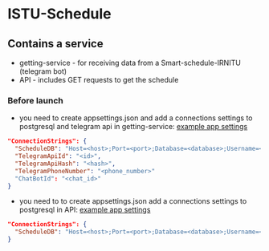 # ISTU-Schedule

## Contains a service
* getting-service - for receiving data from a Smart-schedule-IRNITU (telegram bot)
* API - includes GET requests to get the schedule

### Before launch
- you need to create appsettings.json and add a connections settings to postgresql and telegram api in getting-service: [example app settings](getting-service/appsettings.json.example)
```json
"ConnectionStrings": {
  "ScheduleDB": "Host=<host>;Port=<port>;Database=<database>;Username=<user>;Password=<password>",
  "TelegramApiId": "<id>",
  "TelegramApiHash": "<hash>",
  "TelegramPhoneNumber": "<phone_number>"
  "ChatBotId": "<chat_id>"
}
```
- you need to to create appsettings.json add a connections settings to postgresql in API: [example app settings](API/appsettings.json.example)
```json
"ConnectionStrings": {
  "ScheduleDB": "Host=<host>;Port=<port>;Database=<database>;Username=<user>;Password=<password>",
}
```